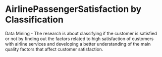 # AirlinePassengerSatisfaction by Classification
Data Mining - The research is about classifying if the customer is satisfied or not by finding out the factors related to high satisfaction of customers with airline services and developing a better understanding of the main quality factors that affect customer satisfaction.
